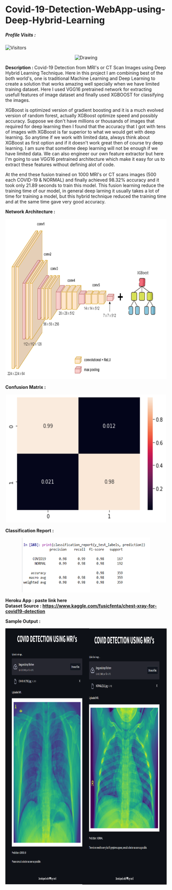 # Covid-19-Detection-WebApp-using-Deep-Hybrid-Learning

##### Profile Visits :
![Visitors](https://visitor-badge.glitch.me/badge?page_id=ronylpatil.Covid-19-Detection-WebApp-using-Deep-Hybrid-Learning&left_color=lightgrey&right_color=red&left_text=visitors)

<p align="center">
  <img class="center" src ="https://www.uab.edu/news/images/2018/COVIDEvolution.jpg" alt="Drawing" style="width: 1350px; height: 600px">
</p>

<b>Description : </b> Covid-19 Detection from MRI's or CT Scan Images using Deep Hybrid Learning Technique. Here in this project I am combining best of the both world's, one is traditional Machine Learning and Deep Learning to create a solution that works amazing well specially when we have limited training dataset. Here I used VGG16 pretrained network for extracting usefull features of image dataset and finally used XGBOOST for classifying the images.

 XGBoost is optimized version of gradient boosting and it is a much evolved version of random forest, actually XGBoost optimize speed 
                       and possibly accuracy. Suppose we don't have millions or thousands of images that required for deep learning then I found 
                       that the accuracy that I got with tens of images with XGBoost is far superior to what we would get with deep learning. 
                       So anytime if we work with limited data, always think about XGBoost as first option and if it doesn't work great then of 
                       course try deep learning. I am sure that sometime deep learning will not be enough if we have limited data. We can also 
                       engineer our own feature extractor but here I'm going to use VGG16 pretrained architecture which make it easy for us to extract these 
                       features without defining alot of code.
                       
At the end these fusion trained 
                       on 1000 MRI's or CT scans images (500 each COVID-19 & NORMAL) and finally achieved 98.32% accuracy and it took only 21.89 seconds to 
                       train this model. This fusion learning reduce the training time of our model, in general deep larning
                       it usually takes a lot of time for training a model, but this hybrid technique reduced the training
                       time and at the same time gave very good accuracy.

<b>Network Architecture : </b>
<p align="center">
  <img class="center" src ="/main/vgg.png" alt="Drawing" style="width: 900px; height: 500px">
</p>

<b>Confusion Matrix : </b>
<p align="center">
  <img class="center" src ="/main/confusion matrix.png" alt="Drawing" style="width: 500px; height: 400px">
</p>

<b>Classification Report : </b>
<p align="center">
  <img class="center" src ="/main/classification report.png" alt="Drawing" style="width: 400px; height: 170px">
</p>

<b>Heroku App : paste link here</b><br>
<b>Dataset Source : https://www.kaggle.com/fusicfenta/chest-xray-for-covid19-detection</b>

<b>Sample Output : </b>
<p align="center">
  <img class="center" src ="/main/Image 6.png" alt="Drawing" style="width: 1400px; height: 800px">
</p>
